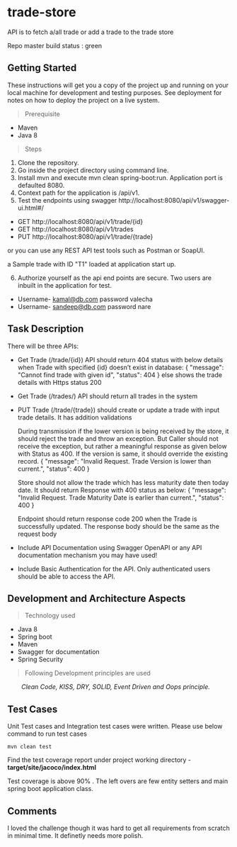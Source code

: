 # trade-store

API is to fetch a/all trade or add a trade to the trade store

Repo master build status : green

## Getting Started

These instructions will get you a copy of the project up and running on your local machine for development and testing purposes. See deployment for notes on how to deploy the project on a live system.

> Prerequisite

* Maven
* Java 8

> Steps

1. Clone the repository.
2. Go inside the project directory using command line.
3. Install mvn and execute mvn clean spring-boot:run. Application port is defaulted 8080.
4. Context path for the application is /api/v1.
5. Test the endpoints using swagger http://localhost:8080/api/v1/swagger-ui.html#/

* GET http://localhost:8080/api/v1/trade/{id}
* GET http://localhost:8080/api/v1/trades
* PUT http://localhost:8080/api/v1/trade/{trade}

or you can use any REST API test tools such as Postman or SoapUI.

a Sample trade with ID "T1" loaded at application start up.

6) Authorize yourself as the api end points are secure. Two users are inbuilt in the application for test.

  * Username- kamal@db.com password valecha
  * Username- sandeep@db.com password nare

## Task Description

There will be three APIs:

* Get Trade (/trade/{id}) API should return 404 status with below details when Trade with specified {id} doesn’t exist in database:
  {
  "message": "Cannot find trade with given id",
  "status": 404 } else shows the trade details with Https status 200


* Get Trade (/trades/) API should return all trades in the system
* PUT Trade (/trade/{trade}) should create or update a trade with input trade details. It has addition validations

  During transmission if the lower version is being received by the store, it should reject the trade and throw an exception. But Caller should not receive the exception, but rather a meaningful
  response as given below with Status as 400. If the version is same, it should override the existing record. {
  "message": "Invalid Request. Trade Version is lower than current.",
  "status": 400 }

  Store should not allow the trade which has less maturity date then today date. It should return Response with 400 status as below:
  {
  "message": "Invalid Request. Trade Maturity Date is earlier than current.",
  "status": 400 }

  Endpoint should return response code 200 when the Trade is successfully updated. The response body should be the same as the request body

* Include API Documentation using Swagger OpenAPI or any API documentation mechanism you may have used!

* Include Basic Authentication for the API. Only authenticated users should be able to access the API.

## Development and Architecture Aspects

> Technology used

* Java 8
* Spring boot
* Maven
* Swagger for documentation
* Spring Security

> Following Development principles are used

<I>&nbsp;&nbsp;&nbsp;&nbsp;&nbsp;&nbsp;&nbsp;&nbsp;Clean Code, KISS, DRY, SOLID, Event Driven and Oops principle.</I>

## Test Cases

Unit Test cases and Integration test cases were written. Please use below command to run test cases

```
mvn clean test
```

Find the test coverage report under project working directory - **target/site/jacoco/index.html**

Test coverage is above 90% . The left overs are few entity setters and main spring boot application class.

## Comments

I loved the challenge though it was hard to get all requirements from scratch in minimal time. It definetly needs more polish. 
